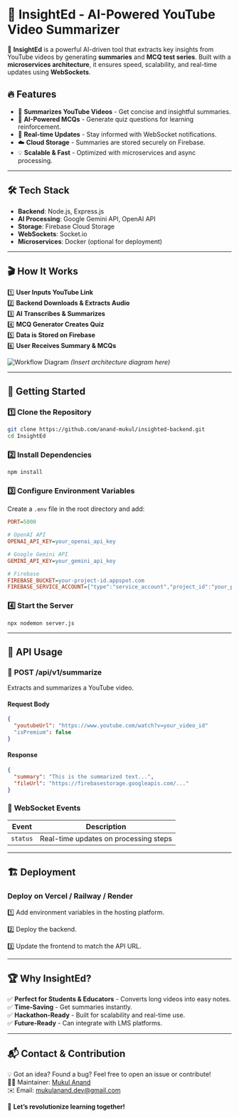 # 📌 InsightEd - AI-Powered YouTube Video Summarizer

🚀 **InsightEd** is a powerful AI-driven tool that extracts key insights from YouTube videos by generating **summaries** and **MCQ test series**. Built with a **microservices architecture**, it ensures speed, scalability, and real-time updates using **WebSockets**.

## 🔥 Features

- 🎯 **Summarizes YouTube Videos** - Get concise and insightful summaries.
- 🤖 **AI-Powered MCQs** - Generate quiz questions for learning reinforcement.
- 📡 **Real-time Updates** - Stay informed with WebSocket notifications.
- ☁️ **Cloud Storage** - Summaries are stored securely on Firebase.
- 💡 **Scalable & Fast** - Optimized with microservices and async processing.

---

## 🛠️ Tech Stack

- **Backend**: Node.js, Express.js
- **AI Processing**: Google Gemini API, OpenAI API
- **Storage**: Firebase Cloud Storage
- **WebSockets**: Socket.io
- **Microservices**: Docker (optional for deployment)

---

## 🎬 How It Works

1️⃣ **User Inputs YouTube Link**  
2️⃣ **Backend Downloads & Extracts Audio**  
3️⃣ **AI Transcribes & Summarizes**  
4️⃣ **MCQ Generator Creates Quiz**  
5️⃣ **Data is Stored on Firebase**  
6️⃣ **User Receives Summary & MCQs**  

![Workflow Diagram](#) *(Insert architecture diagram here)*

---

## 🚀 Getting Started

### 1️⃣ Clone the Repository

```sh
git clone https://github.com/anand-mukul/insighted-backend.git
cd InsightEd
```

### 2️⃣ Install Dependencies

```sh
npm install
```

### 3️⃣ Configure Environment Variables

Create a `.env` file in the root directory and add:

```ini
PORT=5000

# OpenAI API
OPENAI_API_KEY=your_openai_api_key

# Google Gemini API
GEMINI_API_KEY=your_gemini_api_key

# Firebase
FIREBASE_BUCKET=your-project-id.appspot.com
FIREBASE_SERVICE_ACCOUNT={"type":"service_account","project_id":"your_project_id",...}
```

### 4️⃣ Start the Server

```sh
npx nodemon server.js
```

---

## 📡 API Usage

### 🔹 **POST /api/v1/summarize**

Extracts and summarizes a YouTube video.

#### **Request Body**

```json
{
  "youtubeUrl": "https://www.youtube.com/watch?v=your_video_id"
  "isPremium": false
}
```

#### **Response**

```json
{
  "summary": "This is the summarized text...",
  "fileUrl": "https://firebasestorage.googleapis.com/..."
}
```

### 🔹 **WebSocket Events**

| Event   | Description |
|---------|------------|
| `status` | Real-time updates on processing steps |

---

## 🏗️ Deployment

### Deploy on **Vercel / Railway / Render**

1️⃣ Add environment variables in the hosting platform.

2️⃣ Deploy the backend.

3️⃣ Update the frontend to match the API URL.

---

## 🏆 Why InsightEd?

✅ **Perfect for Students & Educators** - Converts long videos into easy notes.  
✅ **Time-Saving** - Get summaries instantly.  
✅ **Hackathon-Ready** - Built for scalability and real-time use.  
✅ **Future-Ready** - Can integrate with LMS platforms.  

---

## 📬 Contact & Contribution

💡 Got an idea? Found a bug? Feel free to open an issue or contribute!  
👨‍💻 Maintainer: [Mukul Anand](https://github.com/anand-mukul)  
✉️ Email: <mukulanand.dev@gmail.com>  

🚀 **Let’s revolutionize learning together!**
